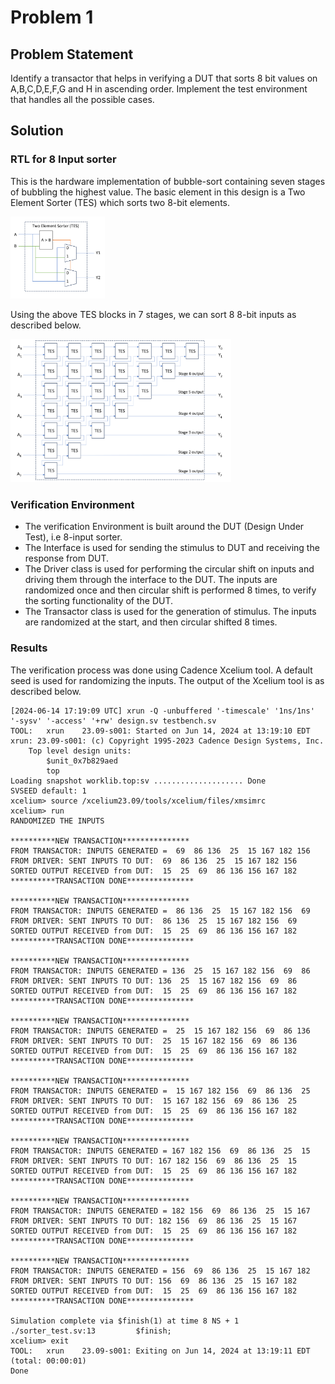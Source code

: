 # Problem 1
## Problem Statement
Identify a transactor that helps in verifying a DUT that sorts 8 bit values on A,B,C,D,E,F,G and H in ascending order. Implement the test environment that handles all the possible cases.

## Solution

### RTL for 8 Input sorter
This is the hardware implementation of bubble-sort containing seven stages of bubbling the highest value. The basic element in this design is a Two Element Sorter (TES) which sorts two 8-bit elements.

<img src="Schematics/tes.png" width="30%" height="30%">

Using the above TES blocks in 7 stages, we can sort 8 8-bit inputs as described below.

<img src="Schematics/eight_input_sorter.png" width="70%" height="70%">

### Verification Environment
- The verification Environment is built around the DUT (Design Under Test), i.e 8-input sorter.
- The Interface is used for sending the stimulus to DUT and receiving the response from DUT.
- The Driver class is used for performing the circular shift on inputs and driving them through the interface to the DUT. The inputs are randomized once and then circular shift is performed 8 times, to verify the sorting functionality of the DUT.
- The Transactor class is used for the generation of stimulus. The inputs are randomized at the start, and then circular shifted 8 times.

### Results
The verification process was done using Cadence Xcelium tool. A default seed is used for randomizing the inputs. The output of the Xcelium tool is as described below.

```
[2024-06-14 17:19:09 UTC] xrun -Q -unbuffered '-timescale' '1ns/1ns' '-sysv' '-access' '+rw' design.sv testbench.sv  
TOOL:	xrun	23.09-s001: Started on Jun 14, 2024 at 13:19:10 EDT
xrun: 23.09-s001: (c) Copyright 1995-2023 Cadence Design Systems, Inc.
	Top level design units:
		$unit_0x7b829aed
		top
Loading snapshot worklib.top:sv .................... Done
SVSEED default: 1
xcelium> source /xcelium23.09/tools/xcelium/files/xmsimrc
xcelium> run
RANDOMIZED THE INPUTS

**********NEW TRANSACTION***************
FROM TRANSACTOR: INPUTS GENERATED =  69  86 136  25  15 167 182 156
FROM DRIVER: SENT INPUTS TO DUT:  69  86 136  25  15 167 182 156
SORTED OUTPUT RECEIVED from DUT:  15  25  69  86 136 156 167 182
**********TRANSACTION DONE***************

**********NEW TRANSACTION***************
FROM TRANSACTOR: INPUTS GENERATED =  86 136  25  15 167 182 156  69
FROM DRIVER: SENT INPUTS TO DUT:  86 136  25  15 167 182 156  69
SORTED OUTPUT RECEIVED from DUT:  15  25  69  86 136 156 167 182
**********TRANSACTION DONE***************

**********NEW TRANSACTION***************
FROM TRANSACTOR: INPUTS GENERATED = 136  25  15 167 182 156  69  86
FROM DRIVER: SENT INPUTS TO DUT: 136  25  15 167 182 156  69  86
SORTED OUTPUT RECEIVED from DUT:  15  25  69  86 136 156 167 182
**********TRANSACTION DONE***************

**********NEW TRANSACTION***************
FROM TRANSACTOR: INPUTS GENERATED =  25  15 167 182 156  69  86 136
FROM DRIVER: SENT INPUTS TO DUT:  25  15 167 182 156  69  86 136
SORTED OUTPUT RECEIVED from DUT:  15  25  69  86 136 156 167 182
**********TRANSACTION DONE***************

**********NEW TRANSACTION***************
FROM TRANSACTOR: INPUTS GENERATED =  15 167 182 156  69  86 136  25
FROM DRIVER: SENT INPUTS TO DUT:  15 167 182 156  69  86 136  25
SORTED OUTPUT RECEIVED from DUT:  15  25  69  86 136 156 167 182
**********TRANSACTION DONE***************

**********NEW TRANSACTION***************
FROM TRANSACTOR: INPUTS GENERATED = 167 182 156  69  86 136  25  15
FROM DRIVER: SENT INPUTS TO DUT: 167 182 156  69  86 136  25  15
SORTED OUTPUT RECEIVED from DUT:  15  25  69  86 136 156 167 182
**********TRANSACTION DONE***************

**********NEW TRANSACTION***************
FROM TRANSACTOR: INPUTS GENERATED = 182 156  69  86 136  25  15 167
FROM DRIVER: SENT INPUTS TO DUT: 182 156  69  86 136  25  15 167
SORTED OUTPUT RECEIVED from DUT:  15  25  69  86 136 156 167 182
**********TRANSACTION DONE***************

**********NEW TRANSACTION***************
FROM TRANSACTOR: INPUTS GENERATED = 156  69  86 136  25  15 167 182
FROM DRIVER: SENT INPUTS TO DUT: 156  69  86 136  25  15 167 182
SORTED OUTPUT RECEIVED from DUT:  15  25  69  86 136 156 167 182
**********TRANSACTION DONE***************

Simulation complete via $finish(1) at time 8 NS + 1
./sorter_test.sv:13 		$finish;
xcelium> exit
TOOL:	xrun	23.09-s001: Exiting on Jun 14, 2024 at 13:19:11 EDT  (total: 00:00:01)
Done
```
